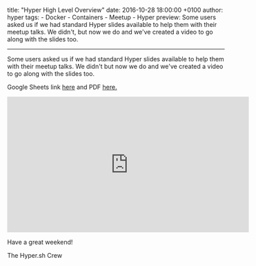 title: "Hyper High Level Overview"
date: 2016-10-28 18:00:00 +0100
author: hyper
tags:
    - Docker
    - Containers
    - Meetup
    - Hyper
preview: Some users asked us if we had standard Hyper slides available to help them with their meetup talks. We didn't, but now we do and we've created a video to go along with the slides too.

---

Some users asked us if we had standard Hyper slides available to help them with their meetup talks. We didn't but now we do and we've created a video to go along with the slides too.

Google Sheets link [here](https://docs.google.com/presentation/d/1duEP0UPTrUL17FaFLRsvYIz1tQ7LhvCCviU4nng8C08/edit?usp=sharing) and PDF [here.](images/hyper_highlevel_overview.pdf)

<iframe width="560" height="315" src="https://www.youtube.com/embed/JCldsRNuGkc" frameborder="0" allowfullscreen></iframe>

Have a great weekend!

The Hyper.sh Crew
